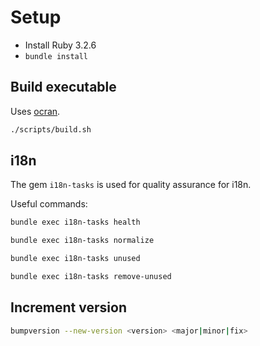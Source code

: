 # Setup

- Install Ruby 3.2.6
- `bundle install`

## Build executable

Uses [ocran](https://github.com/Largo/ocran).

```bash
./scripts/build.sh
```

## i18n

The gem `i18n-tasks` is used for quality assurance for i18n.

Useful commands:

```bash
bundle exec i18n-tasks health
```

```bash
bundle exec i18n-tasks normalize
```

```bash
bundle exec i18n-tasks unused
```

```bash
bundle exec i18n-tasks remove-unused
```

## Increment version

```bash
bumpversion --new-version <version> <major|minor|fix>
```

